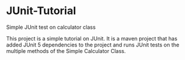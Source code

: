 # JUnit-Tutorial
Simple JUnit test on calculator class

This project is a simple tutorial on JUnit. It is a maven project that has added JUnit 5 dependencies to the project and runs JUnit tests on the multiple methods of the Simple Calculator Class.
